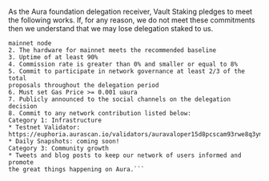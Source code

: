 As the Aura foundation delegation receiver, Vault Staking pledges to meet 
the following works. If, for any reason, we do not meet these commitments then 
we understand that we may lose delegation staked to us.

```1. Top 25 validators must run an Euphoria testnet node beside Xstaxy 
mainnet node
2. The hardware for mainnet meets the recommended baseline    
3. Uptime of at least 90%
4. Commission rate is greater than 0% and smaller or equal to 8%
5. Commit to participate in network governance at least 2/3 of the total 
proposals throughout the delegation period
6. Must set Gas Price >= 0.001 uaura
7. Publicly announced to the social channels on the delegation decision
8. Commit to any network contribution listed below:
Category 1: Infrastructure
* Testnet Validator: https://euphoria.aurascan.io/validators/auravaloper15d8pcscam93rwe8q3ymsgkeh349x2w9fypnpun
* Daily Snapshots: coming soon!
Category 3: Community growth
* Tweets and blog posts to keep our network of users informed and promote 
the great things happening on Aura.```
